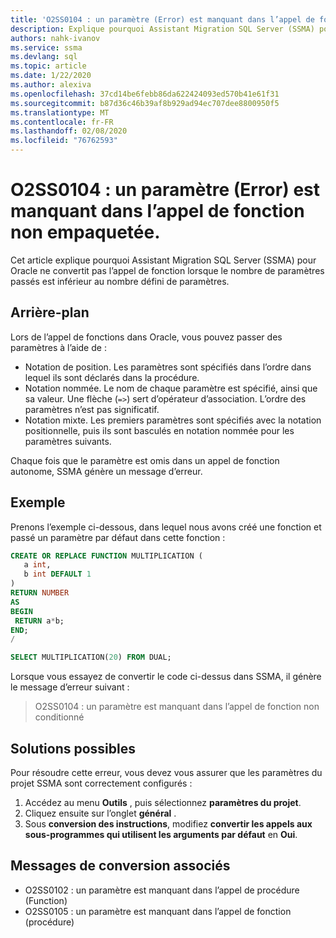 ```yaml
---
title: 'O2SS0104 : un paramètre (Error) est manquant dans l’appel de fonction non empaquetée.'
description: Explique pourquoi Assistant Migration SQL Server (SSMA) pour Oracle ne convertit pas l’appel de fonction lorsque le nombre de paramètres passés est inférieur au nombre défini de paramètres.
authors: nahk-ivanov
ms.service: ssma
ms.devlang: sql
ms.topic: article
ms.date: 1/22/2020
ms.author: alexiva
ms.openlocfilehash: 37cd14be6febb86da622424093ed570b41e61f31
ms.sourcegitcommit: b87d36c46b39af8b929ad94ec707dee8800950f5
ms.translationtype: MT
ms.contentlocale: fr-FR
ms.lasthandoff: 02/08/2020
ms.locfileid: "76762593"
---
```

# <a name="o2ss0104-unpackaged-function-call-is-missing-a-parameter-error"></a>O2SS0104 : un paramètre (Error) est manquant dans l’appel de fonction non empaquetée.

Cet article explique pourquoi Assistant Migration SQL Server (SSMA) pour Oracle ne convertit pas l’appel de fonction lorsque le nombre de paramètres passés est inférieur au nombre défini de paramètres.

## <a name="background"></a>Arrière-plan

Lors de l’appel de fonctions dans Oracle, vous pouvez passer des paramètres à l’aide de :

* Notation de position. Les paramètres sont spécifiés dans l’ordre dans lequel ils sont déclarés dans la procédure.
* Notation nommée. Le nom de chaque paramètre est spécifié, ainsi que sa valeur. Une flèche (`=>`) sert d’opérateur d’association. L’ordre des paramètres n’est pas significatif.
* Notation mixte. Les premiers paramètres sont spécifiés avec la notation positionnelle, puis ils sont basculés en notation nommée pour les paramètres suivants.

Chaque fois que le paramètre est omis dans un appel de fonction autonome, SSMA génère un message d’erreur.

## <a name="example"></a>Exemple

Prenons l’exemple ci-dessous, dans lequel nous avons créé une fonction et passé un paramètre par défaut dans cette fonction :

```sql
CREATE OR REPLACE FUNCTION MULTIPLICATION (
   a int,
   b int DEFAULT 1
)
RETURN NUMBER
AS
BEGIN
 RETURN a*b;
END;
/

SELECT MULTIPLICATION(20) FROM DUAL;
```

Lorsque vous essayez de convertir le code ci-dessus dans SSMA, il génère le message d’erreur suivant :

> O2SS0104 : un paramètre est manquant dans l’appel de fonction non conditionné

## <a name="possible-remedies"></a>Solutions possibles

Pour résoudre cette erreur, vous devez vous assurer que les paramètres du projet SSMA sont correctement configurés :

1. Accédez au menu **Outils** , puis sélectionnez **paramètres du projet**.
2. Cliquez ensuite sur l’onglet **général** .
3. Sous **conversion des instructions**, modifiez **convertir les appels aux sous-programmes qui utilisent les arguments par défaut** en **Oui**.

## <a name="related-conversion-messages"></a>Messages de conversion associés

* O2SS0102 : un paramètre est manquant dans l’appel de procédure (Function)
* O2SS0105 : un paramètre est manquant dans l’appel de fonction (procédure)
